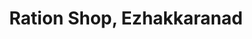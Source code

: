 ---
title: "Ration Shop, Ezhakkaranad"
url: /maneed/ration-shop-ezhakkaranad/
shop: Lebensmittel
---